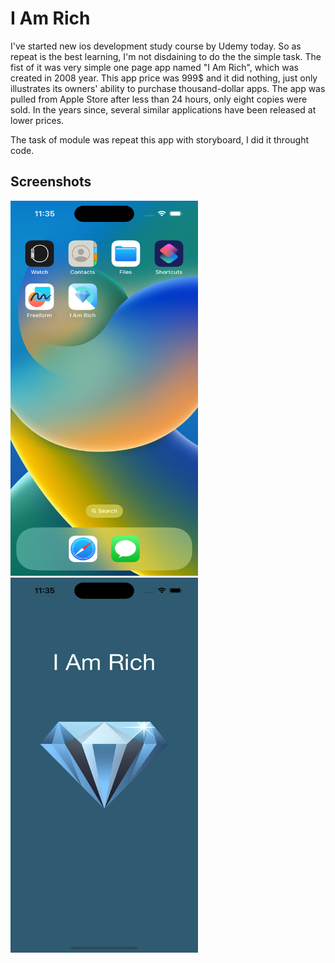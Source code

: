 # I Am Rich

I've started new ios development study course by Udemy today. So as repeat is the best learning, I'm not disdaining to do the the simple task. The fist of it was very simple one page app named "I Am Rich", which was created in 2008 year. This app price was 999$ and it did nothing, just only illustrates its owners' ability to purchase thousand-dollar apps. The app was pulled from Apple Store after less than 24 hours, only eight copies were sold. In the years since, several similar applications have been released at lower prices. 

The task of module was repeat this app with storyboard, I did it throught code.

## Screenshots

<img src="https://github.com/YevheniiVladichuk/I-Am-Rich/blob/main/Simulator%20Screen%20Shot%20-%20iPhone%2014%20Pro%20-%202022-12-26%20at%2023.35.17.png?raw=true.type" width="300" height="600">  <img src="https://github.com/YevheniiVladichuk/I-Am-Rich/blob/main/Simulator%20Screen%20Shot%20-%20iPhone%2014%20Pro%20-%202022-12-26%20at%2023.35.11.png?raw=true.type" width="300" height="600">
